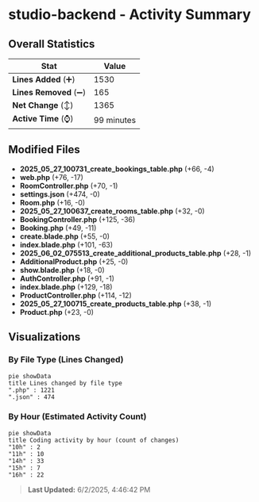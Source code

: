 # studio-backend - Activity Summary 

## Overall Statistics

| Stat                   | Value                                                             |
| ---------------------- | ----------------------------------------------------------------- |
| **Lines Added** (➕)   | 1530                                          |
| **Lines Removed** (➖) | 165                                        |
| **Net Change** (↕)    | 1365                |
| **Active Time** (⌚)   | 99 minutes |


## Modified Files
- **2025_05_27_100731_create_bookings_table.php** (+66, -4)
- **web.php** (+76, -17)
- **RoomController.php** (+70, -1)
- **settings.json** (+474, -0)
- **Room.php** (+16, -0)
- **2025_05_27_100637_create_rooms_table.php** (+32, -0)
- **BookingController.php** (+125, -36)
- **Booking.php** (+49, -11)
- **create.blade.php** (+55, -0)
- **index.blade.php** (+101, -63)
- **2025_06_02_075513_create_additional_products_table.php** (+28, -1)
- **AdditionalProduct.php** (+25, -0)
- **show.blade.php** (+18, -0)
- **AuthController.php** (+91, -1)
- **index.blade.php** (+129, -18)
- **ProductController.php** (+114, -12)
- **2025_05_27_100715_create_products_table.php** (+38, -1)
- **Product.php** (+23, -0)

## Visualizations

### By File Type (Lines Changed)

```mermaid
pie showData
title Lines changed by file type
".php" : 1221
".json" : 474
```

### By Hour (Estimated Activity Count)

```mermaid
pie showData
title Coding activity by hour (count of changes)
"10h" : 2
"11h" : 10
"14h" : 33
"15h" : 7
"16h" : 22
```


> **Last Updated:** 6/2/2025, 4:46:42 PM